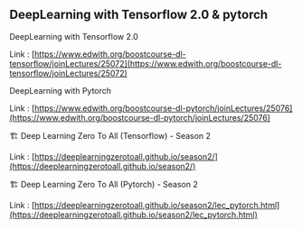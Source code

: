 ## DeepLearning with Tensorflow 2.0 & pytorch

<edwith boost course> DeepLearning with Tensorflow 2.0

Link : [https://www.edwith.org/boostcourse-dl-tensorflow/joinLectures/25072](https://www.edwith.org/boostcourse-dl-tensorflow/joinLectures/25072)

<edwith boost course> DeepLearning with Pytorch

Link : [https://www.edwith.org/boostcourse-dl-pytorch/joinLectures/25076](https://www.edwith.org/boostcourse-dl-pytorch/joinLectures/25076)

🏗️ Deep Learning Zero To All (Tensorflow) - Season 2

Link : [https://deeplearningzerotoall.github.io/season2/](https://deeplearningzerotoall.github.io/season2/)

🏗️ Deep Learning Zero To All (Pytorch) - Season 2

Link : [https://deeplearningzerotoall.github.io/season2/lec_pytorch.html](https://deeplearningzerotoall.github.io/season2/lec_pytorch.html)
